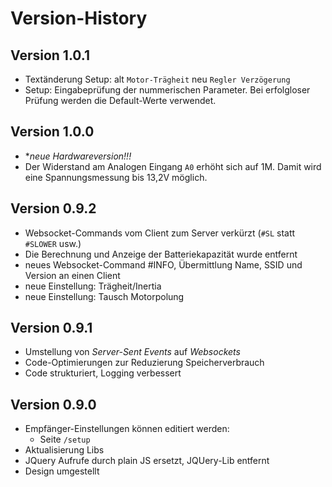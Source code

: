 # Version-History

## Version 1.0.1

- Textänderung Setup: alt `Motor-Trägheit` neu `Regler Verzögerung`
- Setup: Eingabeprüfung der nummerischen Parameter. Bei erfolgloser Prüfung werden die Default-Werte verwendet.

## Version 1.0.0

- **neue Hardwareversion!!!*
- Der Widerstand am Analogen Eingang `A0` erhöht sich auf 1M. Damit wird eine Spannungsmessung bis 13,2V möglich.

## Version 0.9.2

- Websocket-Commands vom Client zum Server verkürzt (`#SL` statt `#SLOWER` usw.)
- Die Berechnung und Anzeige der Batteriekapazität wurde entfernt
- neues Websocket-Command #INFO, Übermittlung Name, SSID und Version an einen Client
- neue Einstellung: Trägheit/Inertia
- neue Einstellung: Tausch Motorpolung

## Version 0.9.1

- Umstellung von *Server-Sent Events* auf *Websockets*
- Code-Optimierungen zur Reduzierung Speicherverbrauch
- Code strukturiert, Logging verbessert

## Version 0.9.0

- Empfänger-Einstellungen können editiert werden:
  - Seite `/setup`
- Aktualisierung Libs
- JQuery Aufrufe durch plain JS ersetzt, JQUery-Lib entfernt
- Design umgestellt

